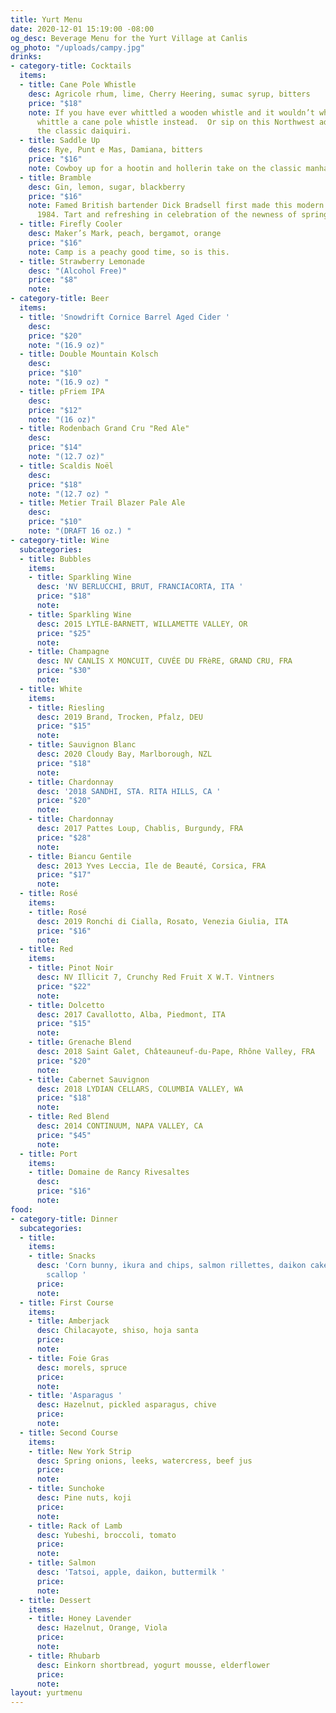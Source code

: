 ```yaml
---
title: Yurt Menu
date: 2020-12-01 15:19:00 -08:00
og_desc: Beverage Menu for the Yurt Village at Canlis
og_photo: "/uploads/campy.jpg"
drinks:
- category-title: Cocktails
  items:
  - title: Cane Pole Whistle
    desc: Agricole rhum, lime, Cherry Heering, sumac syrup, bitters
    price: "$18"
    note: If you have ever whittled a wooden whistle and it wouldn’t whistle try to
      whittle a cane pole whistle instead.  Or sip on this Northwest adaptation of
      the classic daiquiri.
  - title: Saddle Up
    desc: Rye, Punt e Mas, Damiana, bitters
    price: "$16"
    note: Cowboy up for a hootin and hollerin take on the classic manhattan.
  - title: Bramble
    desc: Gin, lemon, sugar, blackberry
    price: "$16"
    note: Famed British bartender Dick Bradsell first made this modern classic in
      1984. Tart and refreshing in celebration of the newness of springtime.
  - title: Firefly Cooler
    desc: Maker’s Mark, peach, bergamot, orange
    price: "$16"
    note: Camp is a peachy good time, so is this.
  - title: Strawberry Lemonade
    desc: "(Alcohol Free)"
    price: "$8"
    note: 
- category-title: Beer
  items:
  - title: 'Snowdrift Cornice Barrel Aged Cider '
    desc: 
    price: "$20"
    note: "(16.9 oz)"
  - title: Double Mountain Kolsch
    desc: 
    price: "$10"
    note: "(16.9 oz) "
  - title: pFriem IPA
    desc: 
    price: "$12"
    note: "(16 oz)"
  - title: Rodenbach Grand Cru "Red Ale"
    desc: 
    price: "$14"
    note: "(12.7 oz)"
  - title: Scaldis Noël
    desc: 
    price: "$18"
    note: "(12.7 oz) "
  - title: Metier Trail Blazer Pale Ale
    desc: 
    price: "$10"
    note: "(DRAFT 16 oz.) "
- category-title: Wine
  subcategories:
  - title: Bubbles
    items:
    - title: Sparkling Wine
      desc: 'NV BERLUCCHI, BRUT, FRANCIACORTA, ITA '
      price: "$18"
      note: 
    - title: Sparkling Wine
      desc: 2015 LYTLE-BARNETT, WILLAMETTE VALLEY, OR
      price: "$25"
      note: 
    - title: Champagne
      desc: NV CANLIS X MONCUIT, CUVÉE DU FRèRE, GRAND CRU, FRA
      price: "$30"
      note: 
  - title: White
    items:
    - title: Riesling
      desc: 2019 Brand, Trocken, Pfalz, DEU
      price: "$15"
      note: 
    - title: Sauvignon Blanc
      desc: 2020 Cloudy Bay, Marlborough, NZL
      price: "$18"
      note: 
    - title: Chardonnay
      desc: '2018 SANDHI, STA. RITA HILLS, CA '
      price: "$20"
      note: 
    - title: Chardonnay
      desc: 2017 Pattes Loup, Chablis, Burgundy, FRA
      price: "$28"
      note: 
    - title: Biancu Gentile
      desc: 2013 Yves Leccia, Ile de Beauté, Corsica, FRA
      price: "$17"
      note: 
  - title: Rosé
    items:
    - title: Rosé
      desc: 2019 Ronchi di Cialla, Rosato, Venezia Giulia, ITA
      price: "$16"
      note: 
  - title: Red
    items:
    - title: Pinot Noir
      desc: NV Illicit 7, Crunchy Red Fruit X W.T. Vintners
      price: "$22"
      note: 
    - title: Dolcetto
      desc: 2017 Cavallotto, Alba, Piedmont, ITA
      price: "$15"
      note: 
    - title: Grenache Blend
      desc: 2018 Saint Galet, Châteauneuf-du-Pape, Rhône Valley, FRA
      price: "$20"
      note: 
    - title: Cabernet Sauvignon
      desc: 2018 LYDIAN CELLARS, COLUMBIA VALLEY, WA
      price: "$18"
      note: 
    - title: Red Blend
      desc: 2014 CONTINUUM, NAPA VALLEY, CA
      price: "$45"
      note: 
  - title: Port
    items:
    - title: Domaine de Rancy Rivesaltes
      desc: 
      price: "$16"
      note: 
food:
- category-title: Dinner
  subcategories:
  - title: 
    items:
    - title: Snacks
      desc: 'Corn bunny, ikura and chips, salmon rillettes, daikon cake with preserved
        scallop '
      price: 
      note: 
  - title: First Course
    items:
    - title: Amberjack
      desc: Chilacayote, shiso, hoja santa
      price: 
      note: 
    - title: Foie Gras
      desc: morels, spruce
      price: 
      note: 
    - title: 'Asparagus '
      desc: Hazelnut, pickled asparagus, chive
      price: 
      note: 
  - title: Second Course
    items:
    - title: New York Strip
      desc: Spring onions, leeks, watercress, beef jus
      price: 
      note: 
    - title: Sunchoke
      desc: Pine nuts, koji
      price: 
      note: 
    - title: Rack of Lamb
      desc: Yubeshi, broccoli, tomato
      price: 
      note: 
    - title: Salmon
      desc: 'Tatsoi, apple, daikon, buttermilk '
      price: 
      note: 
  - title: Dessert
    items:
    - title: Honey Lavender
      desc: Hazelnut, Orange, Viola
      price: 
      note: 
    - title: Rhubarb
      desc: Einkorn shortbread, yogurt mousse, elderflower
      price: 
      note: 
layout: yurtmenu
---
```



